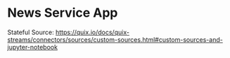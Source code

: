 # News Service App

Stateful Source:
https://quix.io/docs/quix-streams/connectors/sources/custom-sources.html#custom-sources-and-jupyter-notebook
